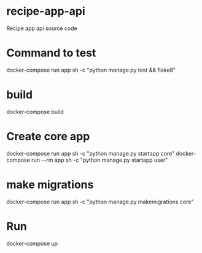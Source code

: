 # recipe-app-api
Recipe app api source code

# Command to test
docker-compose run app sh -c "python manage.py test && flake8"

# build 
docker-compose build

# Create core app
docker-compose run app sh -c "python manage.py startapp core"
docker-compose run --rm app sh -c "python manage.py startapp user"

# make migrations
docker-compose run app sh -c "python manage.py makemigrations core"

# Run 
docker-compose up
